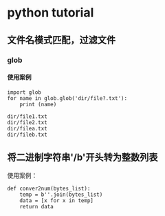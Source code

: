 # python tutorial

## 文件名模式匹配，过滤文件

### glob

#### 使用案例

```
import glob
for name in glob.glob('dir/file?.txt'):
    print (name)
```

```
dir/file1.txt
dir/file2.txt
dir/filea.txt
dir/fileb.txt
```

## 将二进制字符串'/b'开头转为整数列表

使用案例：

```
def conver2num(bytes_list):
    temp = b''.join(bytes_list)
    data = [x for x in temp]
    return data
```

